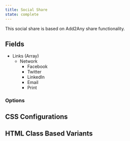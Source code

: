 ```yaml
---
title: Social Share
state: complete
---
```


This social share is based on Add2Any share functionality.

## Fields

- Links (Array)
    - Network
        - Facebook
        - Twitter
        - LinkedIn
        - Email
        - Print

### Options

## CSS Configurations

## HTML Class Based Variants
